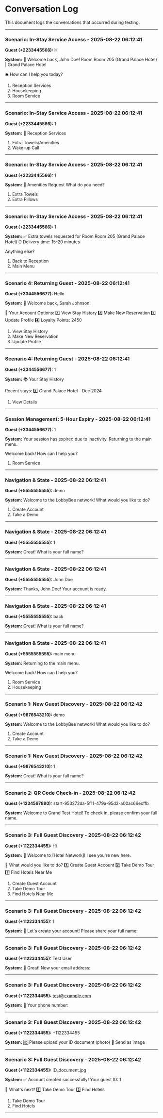 # Conversation Log

This document logs the conversations that occurred during testing.

---

### Scenario: In-Stay Service Access - 2025-08-22 06:12:41

**Guest (+2233445566):** Hi

**System:** 🏨 Welcome back, John Doe!
Room Room 205 (Grand Palace Hotel) | Grand Palace Hotel

🛎️ How can I help you today?
1. Reception Services
2. Housekeeping
3. Room Service

---

### Scenario: In-Stay Service Access - 2025-08-22 06:12:41

**Guest (+2233445566):** 1

**System:** 🏨 Reception Services
1. Extra Towels/Amenities
2. Wake-up Call

---

### Scenario: In-Stay Service Access - 2025-08-22 06:12:41

**Guest (+2233445566):** 1

**System:** 🛁 Amenities Request
What do you need?
1. Extra Towels
2. Extra Pillows

---

### Scenario: In-Stay Service Access - 2025-08-22 06:12:41

**Guest (+2233445566):** 1

**System:** ✅ Extra towels requested for Room Room 205 (Grand Palace Hotel)
⏰ Delivery time: 15-20 minutes

Anything else?
1. Back to Reception
2. Main Menu

---

### Scenario 4: Returning Guest - 2025-08-22 06:12:41

**Guest (+3344556677):** Hello

**System:** 👋 Welcome back, Sarah Johnson!

🏨 Your Account Options:
1️⃣ View Stay History
2️⃣ Make New Reservation
3️⃣ Update Profile
4️⃣ Loyalty Points: 2450
1. View Stay History
2. Make New Reservation
3. Update Profile

---

### Scenario 4: Returning Guest - 2025-08-22 06:12:41

**Guest (+3344556677):** 1

**System:** 📚 Your Stay History

Recent stays:
1️⃣ Grand Palace Hotel - Dec 2024
1. View Details

---

### Session Management: 5-Hour Expiry - 2025-08-22 06:12:41

**Guest (+3344556677):** 1

**System:** Your session has expired due to inactivity. Returning to the main menu.

Welcome back! How can I help you?
1. Room Service

---

### Navigation & State - 2025-08-22 06:12:41

**Guest (+5555555555):** demo

**System:** Welcome to the LobbyBee network! What would you like to do?
1. Create Account
2. Take a Demo

---

### Navigation & State - 2025-08-22 06:12:41

**Guest (+5555555555):** 1

**System:** Great! What is your full name?

---

### Navigation & State - 2025-08-22 06:12:41

**Guest (+5555555555):** John Doe

**System:** Thanks, John Doe! Your account is ready.

---

### Navigation & State - 2025-08-22 06:12:41

**Guest (+5555555555):** back

**System:** Great! What is your full name?

---

### Navigation & State - 2025-08-22 06:12:41

**Guest (+5555555555):** main menu

**System:** Returning to the main menu.

Welcome back! How can I help you?
1. Room Service
2. Housekeeping

---

### Scenario 1: New Guest Discovery - 2025-08-22 06:12:42

**Guest (+9876543210):** demo

**System:** Welcome to the LobbyBee network! What would you like to do?
1. Create Account
2. Take a Demo

---

### Scenario 1: New Guest Discovery - 2025-08-22 06:12:42

**Guest (+9876543210):** 1

**System:** Great! What is your full name?

---

### Scenario 2: QR Code Check-in - 2025-08-22 06:12:42

**Guest (+1234567890):** start-953272da-5f11-479a-95d2-a00ac66ecffb

**System:** Welcome to Grand Test Hotel! To check in, please confirm your full name.

---

### Scenario 3: Full Guest Discovery - 2025-08-22 06:12:42

**Guest (+1122334455):** Hi

**System:** 👋 Welcome to [Hotel Network]! I see you're new here.

🏨 What would you like to do?
1️⃣ Create Guest Account
2️⃣ Take Demo Tour
3️⃣ Find Hotels Near Me
1. Create Guest Account
2. Take Demo Tour
3. Find Hotels Near Me

---

### Scenario 3: Full Guest Discovery - 2025-08-22 06:12:42

**Guest (+1122334455):** 1

**System:** 📝 Let's create your account!
Please share your full name:

---

### Scenario 3: Full Guest Discovery - 2025-08-22 06:12:42

**Guest (+1122334455):** Test User

**System:** 📧 Great! Now your email address:

---

### Scenario 3: Full Guest Discovery - 2025-08-22 06:12:42

**Guest (+1122334455):** test@example.com

**System:** 📱 Your phone number:

---

### Scenario 3: Full Guest Discovery - 2025-08-22 06:12:42

**Guest (+1122334455):** +1122334455

**System:** 🆔 Please upload your ID document (photo)
📸 Send as image

---

### Scenario 3: Full Guest Discovery - 2025-08-22 06:12:42

**Guest (+1122334455):** ID_document.jpg

**System:** ✅ Account created successfully!
Your guest ID: 1

🏨 What's next?
1️⃣ Take Demo Tour
2️⃣ Find Hotels
1. Take Demo Tour
2. Find Hotels

---

